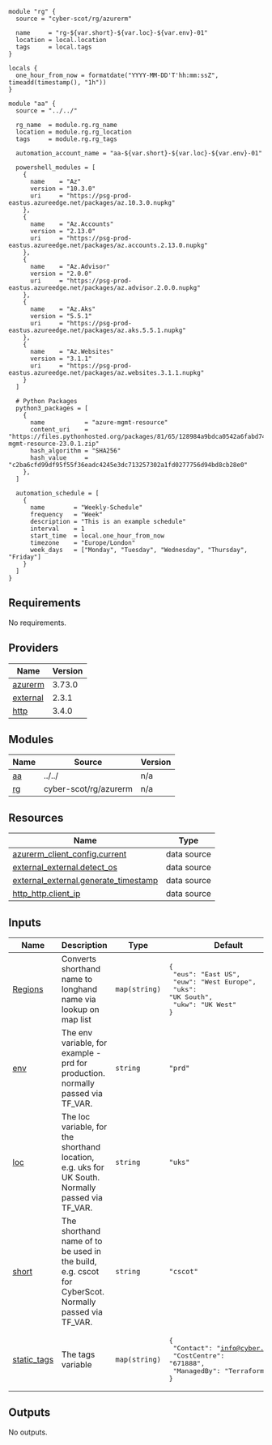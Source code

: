 
```hcl
module "rg" {
  source = "cyber-scot/rg/azurerm"

  name     = "rg-${var.short}-${var.loc}-${var.env}-01"
  location = local.location
  tags     = local.tags
}

locals {
  one_hour_from_now = formatdate("YYYY-MM-DD'T'hh:mm:ssZ", timeadd(timestamp(), "1h"))
}

module "aa" {
  source = "../../"

  rg_name  = module.rg.rg_name
  location = module.rg.rg_location
  tags     = module.rg.rg_tags

  automation_account_name = "aa-${var.short}-${var.loc}-${var.env}-01"

  powershell_modules = [
    {
      name    = "Az"
      version = "10.3.0"
      uri     = "https://psg-prod-eastus.azureedge.net/packages/az.10.3.0.nupkg"
    },
    {
      name    = "Az.Accounts"
      version = "2.13.0"
      uri     = "https://psg-prod-eastus.azureedge.net/packages/az.accounts.2.13.0.nupkg"
    },
    {
      name    = "Az.Advisor"
      version = "2.0.0"
      uri     = "https://psg-prod-eastus.azureedge.net/packages/az.advisor.2.0.0.nupkg"
    },
    {
      name    = "Az.Aks"
      version = "5.5.1"
      uri     = "https://psg-prod-eastus.azureedge.net/packages/az.aks.5.5.1.nupkg"
    },
    {
      name    = "Az.Websites"
      version = "3.1.1"
      uri     = "https://psg-prod-eastus.azureedge.net/packages/az.websites.3.1.1.nupkg"
    }
  ]

  # Python Packages
  python3_packages = [
    {
      name           = "azure-mgmt-resource"
      content_uri    = "https://files.pythonhosted.org/packages/81/65/128984a9bdca0542a6fabd748e4b84398de625193379ac7fc3a0805465cd/azure-mgmt-resource-23.0.1.zip"
      hash_algorithm = "SHA256"
      hash_value     = "c2ba6cfd99df95f55f36eadc4245e3dc713257302a1fd0277756d94bd8cb28e0"
    },
  ]

  automation_schedule = [
    {
      name        = "Weekly-Schedule"
      frequency   = "Week"
      description = "This is an example schedule"
      interval    = 1
      start_time  = local.one_hour_from_now
      timezone    = "Europe/London"
      week_days   = ["Monday", "Tuesday", "Wednesday", "Thursday", "Friday"]
    }
  ]
}
```
## Requirements

No requirements.

## Providers

| Name | Version |
|------|---------|
| <a name="provider_azurerm"></a> [azurerm](#provider\_azurerm) | 3.73.0 |
| <a name="provider_external"></a> [external](#provider\_external) | 2.3.1 |
| <a name="provider_http"></a> [http](#provider\_http) | 3.4.0 |

## Modules

| Name | Source | Version |
|------|--------|---------|
| <a name="module_aa"></a> [aa](#module\_aa) | ../../ | n/a |
| <a name="module_rg"></a> [rg](#module\_rg) | cyber-scot/rg/azurerm | n/a |

## Resources

| Name | Type |
|------|------|
| [azurerm_client_config.current](https://registry.terraform.io/providers/hashicorp/azurerm/latest/docs/data-sources/client_config) | data source |
| [external_external.detect_os](https://registry.terraform.io/providers/hashicorp/external/latest/docs/data-sources/external) | data source |
| [external_external.generate_timestamp](https://registry.terraform.io/providers/hashicorp/external/latest/docs/data-sources/external) | data source |
| [http_http.client_ip](https://registry.terraform.io/providers/hashicorp/http/latest/docs/data-sources/http) | data source |

## Inputs

| Name | Description | Type | Default | Required |
|------|-------------|------|---------|:--------:|
| <a name="input_Regions"></a> [Regions](#input\_Regions) | Converts shorthand name to longhand name via lookup on map list | `map(string)` | <pre>{<br>  "eus": "East US",<br>  "euw": "West Europe",<br>  "uks": "UK South",<br>  "ukw": "UK West"<br>}</pre> | no |
| <a name="input_env"></a> [env](#input\_env) | The env variable, for example - prd for production. normally passed via TF\_VAR. | `string` | `"prd"` | no |
| <a name="input_loc"></a> [loc](#input\_loc) | The loc variable, for the shorthand location, e.g. uks for UK South.  Normally passed via TF\_VAR. | `string` | `"uks"` | no |
| <a name="input_short"></a> [short](#input\_short) | The shorthand name of to be used in the build, e.g. cscot for CyberScot.  Normally passed via TF\_VAR. | `string` | `"cscot"` | no |
| <a name="input_static_tags"></a> [static\_tags](#input\_static\_tags) | The tags variable | `map(string)` | <pre>{<br>  "Contact": "info@cyber.scot",<br>  "CostCentre": "671888",<br>  "ManagedBy": "Terraform"<br>}</pre> | no |

## Outputs

No outputs.
